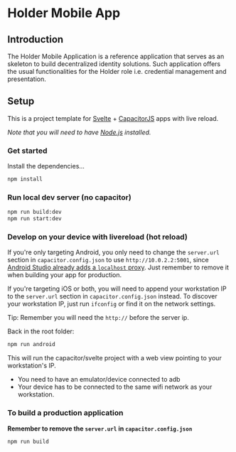 # Holder Mobile App

## Introduction

The Holder Mobile Application is a reference application that serves as an skeleton to build decentralized identity solutions. Such application offers the usual functionalities for the Holder role i.e. credential management and presentation. 

## Setup

This is a project template for [Svelte](https://svelte.dev) + [CapacitorJS](https://capacitorjs.com) apps with live reload.

*Note that you will need to have [Node.js](https://nodejs.org) installed.*

### Get started

Install the dependencies...

```bash
npm install
```

### Run local dev server (no capacitor)

```bash
npm run build:dev
npm run start:dev
```

### Develop on your device with livereload (hot reload)

If you're only targeting Android, you only need to change the `server.url` section in `capacitor.config.json` to use `http://10.0.2.2:5001`, since [Android Studio already adds a `localhost` proxy](https://stackoverflow.com/questions/9808560/why-do-we-use-10-0-2-2-to-connect-to-local-web-server-instead-of-using-computer). Just remember to remove it when building your app for production.

If you're targeting iOS or both, you will need to append your workstation IP to the `server.url` section in `capacitor.config.json` instead. To discover your workstation IP, just run `ifconfig` or find it on the network settings.

Tip: Remember you will need the `http://` before the server ip.

Back in the root folder:

```bash
npm run android
```

This will run the capacitor/svelte project with a web view pointing to your workstation's IP.

* You need to have an emulator/device connected to adb
* Your device has to be connected to the same wifi network as your workstation.

### To build a production application

**Remember to remove the `server.url` in `capacitor.config.json`**

```sh
npm run build
```
